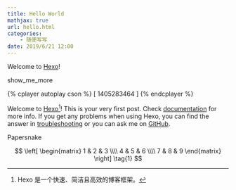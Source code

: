 ```yaml
---
title: Hello World
mathjax: true
url: hello.html
categories:
	- 随便写写
date: 2019/6/21 12:00
---
```

Welcome to [Hexo](https://hexo.io/)!

show_me_more

{% cplayer autoplay cson %}
[
	1405283464
]
{% endcplayer %}

Welcome to [Hexo](https://hexo.io/)[^1]! This is your very first post. Check [documentation](https://hexo.io/docs/) for more info. If you get any problems when using Hexo, you can find the answer in [troubleshooting](https://hexo.io/docs/troubleshooting.html) or you can ask me on [GitHub](https://github.com/hexojs/hexo/issues).

<span id="inline-blue">Papersnake</span>

$$
 \left[
 \begin{matrix}
	1 & 2 & 3 \\\\
	4 & 5 & 6 \\\\
	7 & 8 & 9
  \end{matrix}
  \right] \tag{1}
$$

[^1]: Hexo 是一个快速、简洁且高效的博客框架。